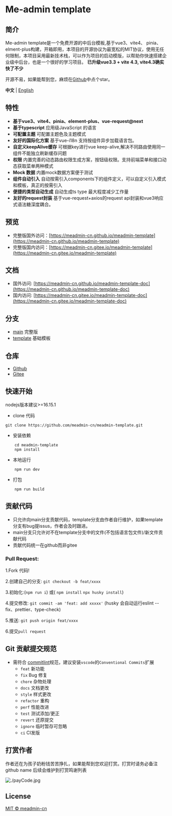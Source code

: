 # Me-admin template
## 简介
Me-admin template是一个免费开源的中后台模板,基于vue3、vite4、 pinia、 elment-plus构建，开箱即用，本项目的开源协议为最宽松的MIT协议，使用无任何限制，本项目采用最新技术栈，可以作为项目的启动模版，以帮助你快速搭建企业级中后台，也是一个很好的学习项目。
**已升级vue3.3 + vite 4.3, vite4.3确实快了不少**

开源不易，如果能帮到您，麻烦在[Github](https://github.com/meadmin-cn/meadmin-template)中点个star。

**中文** | [English](./README_EN.md)



## 特性
 - **基于vue3、vite4、pinia、element-plus、vue-request@next**
 - **基于typescript** 应用级JavaScript 的语言
 - **可配置主题** 可配置主题色及主题模式
 - **友好的国际化方案** 基于vue-i18n 支持按组件异步加载语言包。
 - **自定义keepAlive缓存** 可根据key进行vue keep-alive,解决不同路由使用同一组件不能独立刷新缓存问题
 - **权限** 内置完善的动态路由权限生成方案，按钮级权限。支持前端菜单和接口动态获取菜单两种模式
 - **Mock 数据** 内置mock数据方案便于测试
 - **组件自动引入** 自动按需引入components下的组件定义，可以自定义引入模式和模板，真正的按需引入
 - **便捷的类型自动生成** 自动生成ts type 最大程度减少工作量
 - **友好的request封装** 基于vue-request+axios的request api封装和vue3响应式语法糖深度耦合。
  
## 预览
- 完整版国外访问：[https://meadmin-cn.github.io/meadmin-template](https://meadmin-cn.github.io/meadmin-template)
- 完整版国内访问：[https://meadmin-cn.gitee.io/meadmin-template](https://meadmin-cn.gitee.io/meadmin-template)
  
## 文档
- 国外访问: [https://meadmin-cn.github.io/meadmin-template-doc](https://meadmin-cn.github.io/meadmin-template-doc)
- 国内访问: [https://meadmin-cn.gitee.io/meadmin-template-doc](https://meadmin-cn.gitee.io/meadmin-template-doc)
  
## 分支
- [main](https://github.com/meadmin-cn/meadmin-template/tree/main) 完整版
- [template](https://github.com/meadmin-cn/meadmin-template/tree/template) 基础模板

## 仓库
- [Github](https://github.com/meadmin-cn/meadmin-template)
- [Gitee](https://gitee.com/meadmin-cn/meadmin-template)

## 快速开始

 nodejs版本建议>=16.15.1

- clone 代码
```
git clone https://github.com/meadmin-cn/meadmin-template.git
```
- 安装依赖
```
    cd meadmin-template
    npm install
```
- 本地运行
```
    npm run dev
```
- 打包
```
    npm run build
```

## 贡献代码

- 只允许向main分支贡献代码，template分支由作者自行维护，如果template分支有bug提issus，作者会及时跟进。
- main分支只允许对不在template分支中的文件(不包括语言包文件)/新文件贡献代码
- 贡献代码统一在github而非gitee
### Pull Request:
1.Fork 代码!

2.创建自己的分支: `git checkout -b feat/xxxx`

3.初始化:(`npm run i`) 或( `npm install` `npx husky install`)

4.提交修改: `git commit -am 'feat: add xxxxx'` (husky 会自动运行eslint --fix、prettier、type-check)

5.推送: `git push origin feat/xxxx`

6.提交`pull request`

## Git 贡献提交规范
- 需符合 [commitlint](https://commitlint.js.org/#/concepts-commit-conventions)规范，建议安装`vscode`的`Conventional Commits`扩展
  - `feat`  新功能
  - `fix`  Bug 修复
  - `chore` 杂物处理
  - `docs` 文档更改
  - `style` 样式更改
  - `refactor` 重构
  - `perf` 性能改进
  - `test` 测试添加/更正
  - `revert` 还原提交
  - `ignore` 临时暂存可忽略
  - `ci` CI发版

## 打赏作者

作者还在为孩子奶粉钱苦苦挣扎，如果能帮到您欢迎打赏。打赏时请务必备注github name 后续会维护到打赏鸣谢列表

![./payCode.jpg](https://gitee.com/meadmin-cn/meadmin-template/raw/main/payCode.jpg)


## License
[MIT © meadmin-cn](./LICENSE)